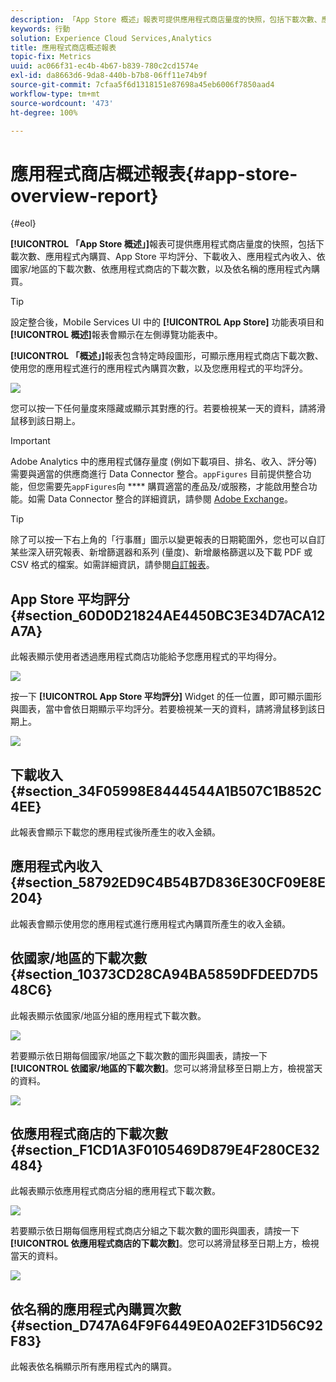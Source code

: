 ```yaml
---
description: 「App Store 概述」報表可提供應用程式商店量度的快照，包括下載次數、應用程式內購買、App Store 平均評分、下載收入、應用程式內收入、依國家/地區的下載次數、依應用程式商店的下載次數，以及依名稱的應用程式內購買。
keywords: 行動
solution: Experience Cloud Services,Analytics
title: 應用程式商店概述報表
topic-fix: Metrics
uuid: ac066f31-ec4b-4b67-b839-780c2cd1574e
exl-id: da8663d6-9da8-440b-b7b8-06ff11e74b9f
source-git-commit: 7cfaa5f6d1318151e87698a45eb6006f7850aad4
workflow-type: tm+mt
source-wordcount: '473'
ht-degree: 100%

---
```


# 應用程式商店概述報表{#app-store-overview-report}

{#eol}

**[!UICONTROL 「App Store 概述」]**&#x200B;報表可提供應用程式商店量度的快照，包括下載次數、應用程式內購買、App Store 平均評分、下載收入、應用程式內收入、依國家/地區的下載次數、依應用程式商店的下載次數，以及依名稱的應用程式內購買。

>[!TIP]
>
>設定整合後，Mobile Services UI 中的 **[!UICONTROL App Store]** 功能表項目和&#x200B;**[!UICONTROL 概述]**&#x200B;報表會顯示在左側導覽功能表中。

**[!UICONTROL 「概述」]**&#x200B;報表包含特定時段圖形，可顯示應用程式商店下載次數、使用您的應用程式進行的應用程式內購買次數，以及您應用程式的平均評分。

![](assets/app_store_metrics.png)

您可以按一下任何量度來隱藏或顯示其對應的行。若要檢視某一天的資料，請將滑鼠移到該日期上。

>[!IMPORTANT]
>
>Adobe Analytics 中的應用程式儲存量度 (例如下載項目、排名、收入、評分等) 需要與適當的供應商進行 Data Connector 整合。`appFigures` 目前提供整合功能，但您需要先`appFigures`向 **** 購買適當的產品及/或服務，才能啟用整合功能。如需 Data Connector 整合的詳細資訊，請參閱 [Adobe Exchange](https://www.adobeexchange.com/experiencecloud.html)。

>[!TIP]
>
>除了可以按一下右上角的「行事曆」圖示以變更報表的日期範圍外，您也可以自訂某些深入研究報表、新增篩選器和系列 (量度)、新增嚴格篩選以及下載 PDF 或 CSV 格式的檔案。如需詳細資訊，請參閱[自訂報表](/help/using/usage/reports-customize/reports-customize.md)。

## App Store 平均評分 {#section_60D0D21824AE4450BC3E34D7ACA12A7A}

此報表顯示使用者透過應用程式商店功能給予您應用程式的平均得分。

![](assets/app_store_rating.png)

按一下 **[!UICONTROL App Store 平均評分]** Widget 的任一位置，即可顯示圖形與圖表，當中會依日期顯示平均評分。若要檢視某一天的資料，請將滑鼠移到該日期上。

![](assets/app_store_downloads_detail.png)

## 下載收入 {#section_34F05998E8444544A1B507C1B852C4EE}

此報表會顯示下載您的應用程式後所產生的收入金額。

## 應用程式內收入 {#section_58792ED9C4B54B7D836E30CF09E8E204}

此報表會顯示使用您的應用程式進行應用程式內購買所產生的收入金額。

## 依國家/地區的下載次數 {#section_10373CD28CA94BA5859DFDEED7D548C6}

此報表顯示依國家/地區分組的應用程式下載次數。

![](assets/country.png)

若要顯示依日期每個國家/地區之下載次數的圖形與圖表，請按一下&#x200B;**[!UICONTROL 依國家/地區的下載次數]**。您可以將滑鼠移至日期上方，檢視當天的資料。

![](assets/downloads_by_country.png)

## 依應用程式商店的下載次數 {#section_F1CD1A3F0105469D879E4F280CE32484}

此報表顯示依應用程式商店分組的應用程式下載次數。

![](assets/app_store.png)

若要顯示依日期每個應用程式商店分組之下載次數的圖形與圖表，請按一下&#x200B;**[!UICONTROL 依應用程式商店的下載次數]**。您可以將滑鼠移至日期上方，檢視當天的資料。

![](assets/app_store_downloads_detail.png)

## 依名稱的應用程式內購買次數 {#section_D747A64F9F6449E0A02EF31D56C92F83}

此報表依名稱顯示所有應用程式內的購買。
